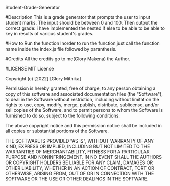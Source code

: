 Student-Grade-Generator

#Description
This is a grade generator that prompts the user to input student marks. The input should be between 0 and 100. Then output the correct grade: 
i have implemented the nested if else to be able to be able to key in results of various student's grades.

#How to Run the function
Inorder to run the function just call the function name inside the index.js file followed by paranthesis.

#Credits
All the credits go to me(Glory Makena) the Author.

#LICENSE
MIT License

Copyright (c) [2022] [Glory Mithika]

Permission is hereby granted, free of charge, to any person obtaining a copy
of this software and associated documentation files (the "Software"), to deal
in the Software without restriction, including without limitation the rights
to use, copy, modify, merge, publish, distribute, sublicense, and/or sell
copies of the Software, and to permit persons to whom the Software is
furnished to do so, subject to the following conditions:

The above copyright notice and this permission notice shall be included in all
copies or substantial portions of the Software.

THE SOFTWARE IS PROVIDED "AS IS", WITHOUT WARRANTY OF ANY KIND, EXPRESS OR
IMPLIED, INCLUDING BUT NOT LIMITED TO THE WARRANTIES OF MERCHANTABILITY,
FITNESS FOR A PARTICULAR PURPOSE AND NONINFRINGEMENT. IN NO EVENT SHALL THE
AUTHORS OR COPYRIGHT HOLDERS BE LIABLE FOR ANY CLAIM, DAMAGES OR OTHER
LIABILITY, WHETHER IN AN ACTION OF CONTRACT, TORT OR OTHERWISE, ARISING FROM,
OUT OF OR IN CONNECTION WITH THE SOFTWARE OR THE USE OR OTHER DEALINGS IN THE
SOFTWARE.

